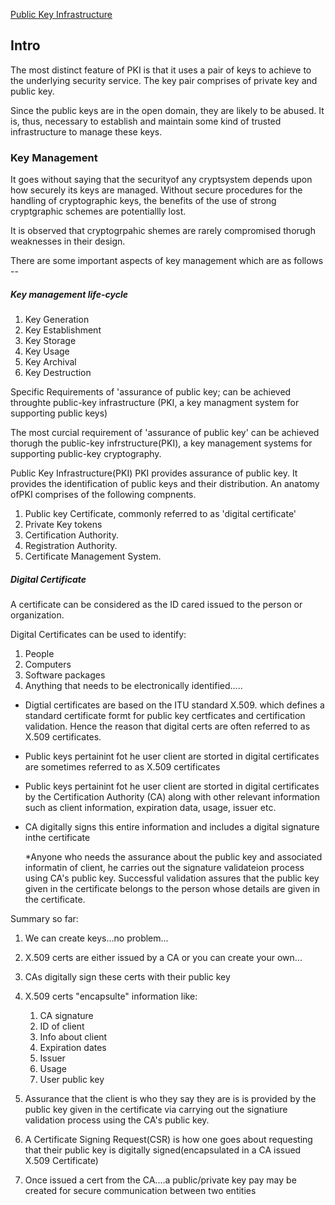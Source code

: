 [Public Key Infrastructure](https://www.tutorialspoint.com/cryptography/public_key_infrastructure.htm)


## Intro

The most distinct feature of PKI is that it uses a pair of keys  to achieve to the underlying security service.  The key pair comprises of private key and public key.

Since the public keys are in the open domain, they are likely to be abused.  It is, thus, necessary to establish and maintain some kind of trusted infrastructure to manage these keys.



### Key Management
It goes without saying that the securityof any cryptsystem depends upon how securely its keys are managed.  Without secure procedures for the handling of 
cryptographic keys, the benefits of the use of strong cryptgraphic schemes are potentiallly lost.

It is observed that cryptogrpahic shemes are rarely compromised thorugh weaknesses in their design. 

There are some important aspects of key management which are as follows --


##### Key management life-cycle
1. Key Generation
2. Key Establishment
3. Key Storage
4. Key Usage
5. Key Archival
6. Key Destruction


Specific Requirements of 'assurance of public key; can be achieved throughte public-key infrastructure (PKI, a key managment system for supporting public keys)


The most curcial requirement of 'assurance of public key' can be achieved thorugh the public-key infrstructure(PKI), a key management systems for supporting public-key cryptography.


Public Key Infrastructure(PKI)
PKI provides assurance of public key.  It provides the identification of public keys and their distribution.  An anatomy ofPKI comprises of the following compnents.

1. Public key Certificate, commonly referred to as 'digital certificate'
2. Private Key tokens
3. Certification Authority.
4. Registration Authority.
5. Certificate Management System.


##### Digital Certificate

A certificate can be considered as the ID cared issued to the person or organization.

Digital Certificates can be used to identify:
1. People
2. Computers
3. Software packages
4. Anything that needs to be electronically identified.....

*   Digtial certificates are based on the ITU standard X.509. which defines a standard certificate formt for public key certficates and certification validation.  Hence the reason that digital certs are often referred to as X.509 certificates.

*   Public keys pertainint fot he user client are storted  in digital certificates are sometimes referred to as X.509 certificates

*   Public keys pertainint fot he user client are storted  in digital certificates by the Certification Authority (CA) along with other relevant information such as client information, expiration data, usage, issuer etc.

*   CA digitally signs this entire information and includes a digital signature inthe certificate

    *Anyone who needs the assurance about the public key and associated informatin of client, he carries out the signature validateion process using CA's public key.  Successful validation assures that the public key given in the certificate belongs to the person whose details are given in the certificate.  
   
Summary so far:
1. We can create keys...no problem...
2. X.509 certs are either issued by a CA or you can create your own...
3. CAs digitally sign these certs with their public key
4. X.509 certs "encapsulte" information like:
   1. CA signature
   2. ID of client 
   3. Info about client
   4. Expiration dates
   5. Issuer
   6. Usage
   7. User public key

5. Assurance that the client is who they say they are is is provided by the public key given in the certificate via carrying out the signatiure validation process using the CA's public key.
6. A Certificate Signing Request(CSR) is how one goes about requesting that their public key is digitally signed(encapsulated in a CA issued X.509 Certificate)
7. Once issued a cert from the CA....a public/private key pay may be created for secure communication between two entities 
